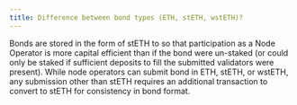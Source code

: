 ```yaml
---
title: Difference between bond types (ETH, stETH, wstETH)?
---
```


Bonds are stored in the form of stETH to so that participation as a Node Operator is more capital efficient than if the bond were un-staked (or could only be staked if sufficient deposits to fill the submitted validators were present). While node operators can submit bond in ETH, stETH, or wstETH, any submission other than stETH requires an additional transaction to convert to stETH for consistency in bond format.
